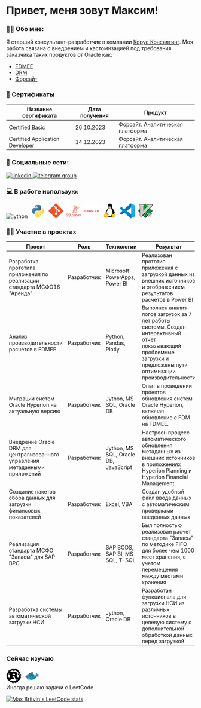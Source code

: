 # Привет, меня зовут Максим!

### :man_technologist: Обо мне:
Я старший консультант-разработчик в компании [Корус Консалтинг](https://korusconsulting.ru/).
Моя работа связана с внедрением и кастомизацией под требования заказчика таких продуктов от Oracle как:
 - [FDMEE](https://docs.oracle.com/en/applications/enterprise-performance-management/11.2/hittr/datamgt_1x.html) 
 - [DRM](https://www.oracle.com/cis/performance-management/data-relationship-management)
 - [Форсайт](https://www.fsight.ru/)

### 🏅 Сертификаты
| Название сертификата | Дата получения | Продукт |
| -------------------- | ------------| --------- |
| Certified Basic | 26.10.2023 | Форсайт. Аналитическая платформа |
| Certified Application Developer | 14.12.2023 | Форсайт. Аналитическая платформа |

### 🤝 Социальные сети:

  <div id="badges">
    <a href="https://www.linkedin.com/in/mbritvin/" target="_blank">
      <img src="https://cdn-icons-png.flaticon.com/512/2504/2504799.png" width="40" height="40" alt="linkedin" />
    </a>
    <a href="https://t.me/DarkwingDuck48" target="_blank">
      <img src="https://cdn-icons-png.flaticon.com/512/2111/2111646.png" width="40" height="40" alt="telegram group" />
    </a>
  </div>
 
 ### 💻 В работе использую:
<div>
  <img src="https://www.sprezzatech.com/wiki/images/1/10/Jython.svg" title="jython" alt="jython" width="60" height="40">&nbsp;
  <img src="https://github.com/devicons/devicon/blob/master/icons/python/python-original.svg" title="python" alt="python" width="40" height="40"/>&nbsp;
  <img src="https://github.com/devicons/devicon/blob/master/icons/git/git-original.svg" title="git" alt="git" width="40" height="40"/>&nbsp;
  <img src="https://github.com/devicons/devicon/blob/master/icons/microsoftsqlserver/microsoftsqlserver-plain-wordmark.svg" title="mssql" alt="mssql" width="40" height="40"/>&nbsp;
  <img src="https://github.com/devicons/devicon/blob/master/icons/oracle/oracle-original.svg" title="oracle" alt="oracle" width="40" height="40"/>&nbsp;
  <img src="https://github.com/devicons/devicon/blob/master/icons/linux/linux-original.svg" title="linux" alt="linux" width="40" height="40"/>&nbsp;
  <img src="https://github.com/devicons/devicon/blob/master/icons/vscode/vscode-original.svg" title="vscode" alt="vscode" width="40" height="40"/>&nbsp;
  <img src="https://github.com/devicons/devicon/blob/master/icons/vim/vim-original.svg" title="vim" alt="vim" width="40" height="40"/>&nbsp;
</div>

### 🧑‍💼 Участие в проектах 
| Проект                        | Роль            | Технологии | Результат |
|-------------------------------|-----------------| ---------- | --------- |
| Разработка прототипа приложения по реализации стандарта МСФО16 "Аренда" | Разработчик | Microsoft PowerApps, Power BI | Реализован прототип приложения с загрузкой данных из внешних источников и отображением результатов расчетов в Power BI |
| Анализ производительности расчетов в FDMEE | Разработчик | Python, Pandas, Plotly | Выполнен анализ логов загрузок за 7 лет работы системы. Создан интерактивный отчет показывающий проблемные загрузки и предложены пути оптимизации производительности |
| Миграции систем Oracle Hyperion на актуальную версию | Разработчик | Jython, MS SQL, Oracle DB | Опыт в проведении проектов обновления систем Oracle Hyperion, включая обновление с FDM на FDMEE. |
| Внедрение Oracle DRM для централизованного управления метаданными приложений | Разработчик | Jython, MS SQL, Oracle DB, JavaScript | Настроен процесс автоматического обновления метаданных из внешних источников в приложениях Hyperion Planning и Hyperion Financial Management. |
| Создание пакетов сбора данных для загрузки финансовых показателей | Разработчик | Excel, VBA | Создан удобный файл ввода данных с автоматическим проверками введенных данных |
| Реализация стандарта МСФО "Запасы" для SAP BPC | Разработчик | SAP BODS, SAP BI, MS SQL, T-SQL | Был полностью реализован расчет стандарта "Запасы" по методике FIFO для более чем 1000 мест хранения, с учетом перемещения между местами хранения |
| Разработка системы автоматической загрузки НСИ | Разработчик | Jython, Oracle DB | Разработан функционала для загрузки НСИ из различных источников в целевую систему с дополнительной обработкой данных перед загрузкой |

### Сейчас изучаю
<div>
  <img src="https://github.com/devicons/devicon/blob/master/icons/rust/rust-plain.svg" title="rust" alt="rust" width="40" height="40"/>&nbsp;
  <img src="https://github.com/devicons/devicon/blob/master/icons/docker/docker-original.svg" title="docker" alt="docker" width="40" height="40"/>&nbsp;
</div>
Иногда решаю задачи с LeetCode

[![Max Britvin's LeetCode stats](https://leetcode-stats-six.vercel.app/?username=DarkwingDuck48)](https://github.com/DarkwingDuck48/)
